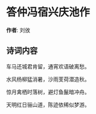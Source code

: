 # 答仲冯宿兴庆池作

**作者**: 刘攽

## 诗词内容

车马还城君肯留，通宵欢语破离愁。

水风杨柳猛消暑，沙雨芰荷潜造秋。

惊月禽栖时落树，避灯鱼鬣暗冲舟。

天明红日骊山道，陈迹依稀似梦游。

